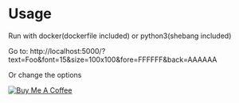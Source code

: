 # Usage

Run with docker(dockerfile included) or python3(shebang included)

Go to:
http://localhost:5000/?text=Foo&font=15&size=100x100&fore=FFFFFF&back=AAAAAA

Or change the options

<a href="https://www.buymeacoffee.com/TXJ4cEK" target="_blank">
  <img src="https://bmc-cdn.nyc3.digitaloceanspaces.com/BMC-button-images/custom_images/orange_img.PNG" alt="Buy Me A Coffee" style="height: auto !important;width: auto !important;" >
</a>
